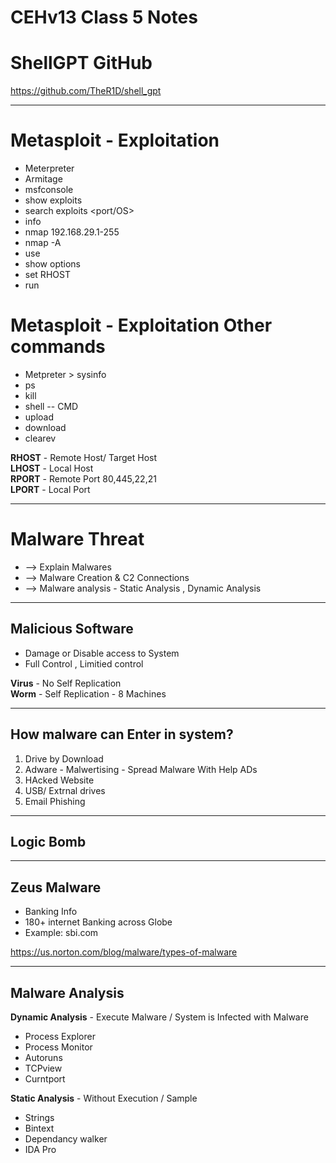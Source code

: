 # CEHv13 Class 5 Notes


# ShellGPT GitHub

https://github.com/TheR1D/shell_gpt

---

# Metasploit - Exploitation 

- Meterpreter  
- Armitage 
- msfconsole 
- show exploits
- search exploits <port/OS>
- info <exploit>
- nmap 192.168.29.1-255
- nmap -A <target>
- use <Exploit>
- show options 
- set RHOST <Target IP>
- run

# Metasploit - Exploitation Other commands 
- Metpreter > sysinfo
- ps
- kill 
- shell -- CMD
- upload
- download
- clearev 


**RHOST** - Remote Host/ Target Host  
**LHOST** - Local Host  
**RPORT** - Remote Port 80,445,22,21  
**LPORT** - Local Port  

---

# Malware Threat 

- --> Explain Malwares  
- --> Malware Creation & C2 Connections  
- --> Malware analysis - Static Analysis , Dynamic Analysis  

---

## Malicious Software  

- Damage or Disable access to System  
- Full Control , Limitied control  

**Virus** - No Self Replication  
**Worm** - Self Replication - 8 Machines  

---

## How malware can Enter in system?

1. Drive by Download  
2. Adware - Malwertising - Spread Malware With Help ADs  
3. HAcked Website  
4. USB/ Extrnal drives  
5. Email Phishing  

---

## Logic Bomb

---

## Zeus Malware  

- Banking Info  
- 180+ internet Banking across Globe  
- Example: sbi.com  

https://us.norton.com/blog/malware/types-of-malware

---

## Malware Analysis  

**Dynamic Analysis** - Execute Malware / System is Infected with Malware  
- Process Explorer  
- Process Monitor  
- Autoruns  
- TCPview  
- Curntport  

**Static Analysis** - Without Execution / Sample  
- Strings  
- Bintext  
- Dependancy walker  
- IDA Pro  

